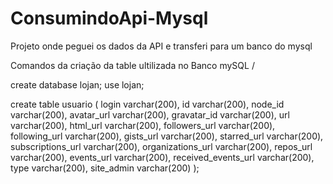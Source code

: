 # ConsumindoApi-Mysql
Projeto onde peguei os dados da API e transferi para um banco do mysql

Comandos da criação da table ultilizada no Banco mySQL \/

create database lojan;
use lojan;

create table usuario (
login varchar(200),
id varchar(200),
node_id varchar(200),
avatar_url varchar(200),
gravatar_id varchar(200),
url varchar(200),
html_url varchar(200),
followers_url varchar(200),
following_url varchar(200),
gists_url varchar(200),
starred_url varchar(200),
subscriptions_url varchar(200),
organizations_url varchar(200),
repos_url varchar(200),
events_url varchar(200),
received_events_url varchar(200),
type varchar(200),
site_admin varchar(200)
);
